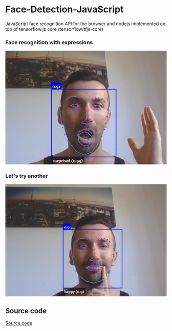 # Face-Detection-JavaScript

JavaScript face recognition API for the browser and nodejs implemented on top of tensorflow.js core (tensorflow/tfjs-core)


### Face recognition with expressions

![](Capture1.PNG)




### Let's try another 
![](Capture2.png)


## Source code 
[Source code](https://github.com/justadudewhohacks/face-api.js)
